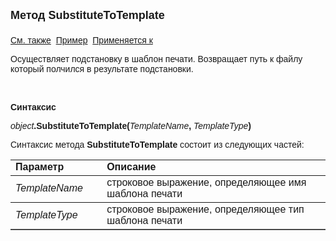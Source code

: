 ﻿<html>
<head>
<title>TemplateSubstitution\SubstituteToTemplate</title>
</head>

<body>

<p><strong><font size="4" face="Arial">Метод SubstituteToTemplate<br>
<br>
</font></strong><font face="Arial"><a href="../TemplateSubstitution.html">См. также</a>&nbsp;
<u>Пример</u>&nbsp; <a href="../TemplateSubstitution.html">Применяется к</a></font></p>

<p class="label"><font face="Arial">Осуществляет подстановку в шаблон печати. 
Возвращает путь к файлу который полчился в результате подстановки.</font></p>

<p class="label">&nbsp;</p>

<p class="label"><font face="Arial"><b>Синтаксис</b></font></p>

<p><font face="Arial"><em>object</em><strong>.SubstituteToTemplate(</strong><em>TemplateName</em><strong>,
</strong><em>TemplateType</em><strong>)</strong></font></p>

<p><font face="Arial">Синтаксис метода <strong>SubstituteToTemplate</strong>
состоит из следующих частей:</font></p>

<table border="1" cellPadding="5" cols="2" frame="below" rules="rows">
<TBODY>
  <tr vAlign="top">
    <td class="label" width="29%"><font face="Arial"><b>Параметр</b></font></td>
    <td class="label" width="71%"><font face="Arial"><strong>Описание</strong></font></td>
  </tr>
  <tr>
    <td width="29%"><font face="Arial"><em>TemplateName</em></font></td>
    <td width="71%"><font face="Arial">строковое выражение, 
	определяющее имя шаблона печати</font></td>
  </tr>
  <tr>
    <td width="29%"><font face="Arial"><em>TemplateType</em></font></td>
    <td width="71%"><font face="Arial">строковое выражение, определяющее тип 
	шаблона печати</font></td>
  </tr>
</table>
</body>
</html>
